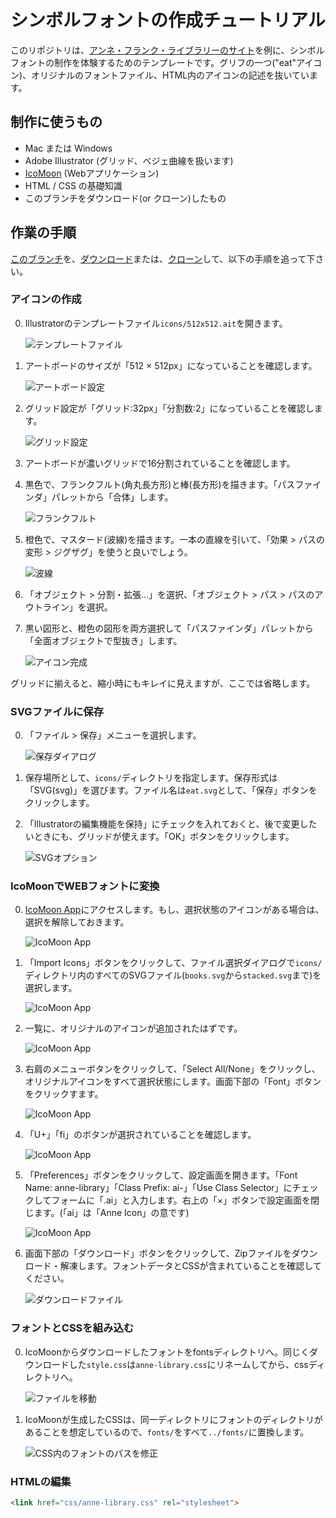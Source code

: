シンボルフォントの作成チュートリアル
=====================

このリポジトリは、[アンネ・フランク・ライブラリーのサイト](http://annelibrary.github.io/)を例に、シンボルフォントの制作を体験するためのテンプレートです。グリフの一つ("eat"アイコン)、オリジナルのフォントファイル、HTML内のアイコンの記述を抜いています。


## 制作に使うもの

- Mac または Windows
- Adobe Illustrator (グリッド、ベジェ曲線を扱います)
- [IcoMoon](http://icomoon.io/) (Webアプリケーション)
- HTML / CSS の基礎知識
- このブランチをダウンロード(or クローン)したもの


## 作業の手順

[このブランチ](https://github.com/AnneLibrary/annelibrary.github.io/tree/template)を、[ダウンロード](https://github.com/AnneLibrary/annelibrary.github.io/archive/template.zip)または、[クローン](github-mac://openRepo/https://github.com/AnneLibrary/annelibrary.github.io)して、以下の手順を追って下さい。


### アイコンの作成

0. Illustratorのテンプレートファイル`icons/512x512.ait`を開きます。

	![テンプレートファイル](images/illustrator-template.png)
	
0. アートボードのサイズが「512 × 512px」になっていることを確認します。

	![アートボード設定](images/illustrator-artboard.png)
	
0. グリッド設定が「グリッド:32px」「分割数:2」になっていることを確認します。

	![グリッド設定](images/illustrator-grid.png)
	
0. アートボードが濃いグリッドで16分割されていることを確認します。

0. 黒色で、フランクフルト(角丸長方形)と棒(長方形)を描きます。「パスファインダ」パレットから「合体」します。

	![フランクフルト](images/eat-icon-1.png)
	
0. 橙色で、マスタード(波線)を描きます。一本の直線を引いて、「効果 > パスの変形 > ジグザグ」を使うと良いでしょう。

	![波線](images/eat-icon-2.png)
	
0. 「オブジェクト > 分割・拡張...」を選択、「オブジェクト > パス > パスのアウトライン」を選択。

0. 黒い図形と、橙色の図形を両方選択して「パスファインダ」パレットから「全面オブジェクトで型抜き」します。

	![アイコン完成](images/eat-icon-3.png)

グリッドに揃えると、縮小時にもキレイに見えますが、ここでは省略します。


### SVGファイルに保存

0. 「ファイル > 保存」メニューを選択します。

	![保存ダイアログ](images/save-directory.png)
	
0. 保存場所として、`icons/`ディレクトリを指定します。保存形式は「SVG(svg)」を選びます。ファイル名は`eat.svg`として、「保存」ボタンをクリックします。

0. 「Illustratorの編集機能を保持」にチェックを入れておくと、後で変更したいときにも、グリッドが使えます。「OK」ボタンをクリックします。

	![SVGオプション](images/save-svg-option.png)


### IcoMoonでWEBフォントに変換

0. [IcoMoon App](http://icomoon.io/app/)にアクセスします。もし、選択状態のアイコンがある場合は、選択を解除しておきます。

	![IcoMoon App](images/icomoon-1.png)
	
0. 「Import Icons」ボタンをクリックして、ファイル選択ダイアログで`icons/`ディレクトリ内のすべてのSVGファイル(`books.svg`から`stacked.svg`まで)を選択します。

	![IcoMoon App](images/icomoon-2.png)
	
0. 一覧に、オリジナルのアイコンが追加されたはずです。

	![IcoMoon App](images/icomoon-3.png)
	
0. 右肩のメニューボタンをクリックして、「Select All/None」をクリックし、オリジナルアイコンをすべて選択状態にします。画面下部の「Font」ボタンをクリックすます。

	![IcoMoon App](images/icomoon-4.png)
	
0. 「U+」「fi」のボタンが選択されていることを確認します。

	![IcoMoon App](images/icomoon-5.png)
	
0. 「Preferences」ボタンをクリックして、設定画面を開きます。「Font Name: anne-library」「Class Prefix: ai-」「Use Class Selector」にチェックしてフォームに「.ai」と入力します。右上の「×」ボタンで設定画面を閉じます。(「ai」は「Anne Icon」の意です)

	![IcoMoon App](images/icomoon-6.png)
	
0. 画面下部の「ダウンロード」ボタンをクリックして、Zipファイルをダウンロード・解凍します。フォントデータとCSSが含まれていることを確認してください。

	![ダウンロードファイル](images/icomoon-7.png)


### フォントとCSSを組み込む

0. IcoMoonからダウンロードしたフォントをfontsディレクトリへ。同じくダウンロードした`style.css`は`anne-library.css`にリネームしてから、cssディレクトリへ。

	![ファイルを移動](images/move.png)
	
0. IcoMoonが生成したCSSは、同一ディレクトリにフォントのディレクトリがあることを想定しているので、`fonts/`をすべて`../fonts/`に置換します。

	![CSS内のフォントのパスを修正](images/modify-font-path.png)


### HTMLの編集

```html
<link href="css/anne-library.css" rel="stylesheet">
```

